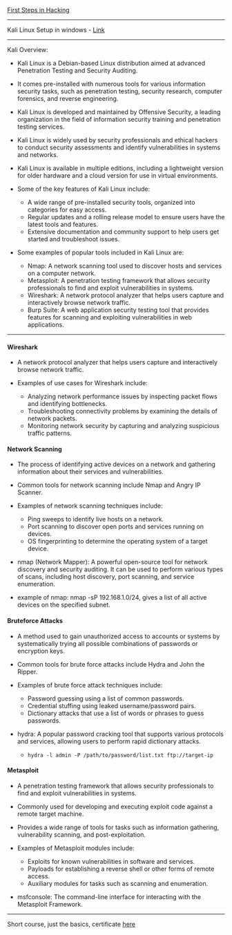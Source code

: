 [First Steps in Hacking](https://www.udemy.com/course/hackers-toolkit/learn/lecture/40750018#overview)

---

Kali Linux Setup in windows - [Link](https://youtu.be/TGmjaK_dUGc?si=sG4lfJ9LUUiVRsuf)

---

Kali Overview:

- Kali Linux is a Debian-based Linux distribution aimed at advanced Penetration Testing and Security Auditing.
- It comes pre-installed with numerous tools for various information security tasks, such as penetration testing, security research, computer forensics, and reverse engineering.
- Kali Linux is developed and maintained by Offensive Security, a leading organization in the field of information security training and penetration testing services.
- Kali Linux is widely used by security professionals and ethical hackers to conduct security assessments and identify vulnerabilities in systems and networks.
- Kali Linux is available in multiple editions, including a lightweight version for older hardware and a cloud version for use in virtual environments.

- Some of the key features of Kali Linux include:
  - A wide range of pre-installed security tools, organized into categories for easy access.
  - Regular updates and a rolling release model to ensure users have the latest tools and features.
  - Extensive documentation and community support to help users get started and troubleshoot issues.

- Some examples of popular tools included in Kali Linux are:
  - Nmap: A network scanning tool used to discover hosts and services on a computer network.
  - Metasploit: A penetration testing framework that allows security professionals to find and exploit vulnerabilities in systems.
  - Wireshark: A network protocol analyzer that helps users capture and interactively browse network traffic.
  - Burp Suite: A web application security testing tool that provides features for scanning and exploiting vulnerabilities in web applications.

---
#### Wireshark
- A network protocol analyzer that helps users capture and interactively browse network traffic.

- Examples of use cases for Wireshark include:
  - Analyzing network performance issues by inspecting packet flows and identifying bottlenecks.
  - Troubleshooting connectivity problems by examining the details of network packets.
  - Monitoring network security by capturing and analyzing suspicious traffic patterns.

#### Network Scanning
- The process of identifying active devices on a network and gathering information about their services and vulnerabilities.
- Common tools for network scanning include Nmap and Angry IP Scanner.

- Examples of network scanning techniques include:
  - Ping sweeps to identify live hosts on a network.
  - Port scanning to discover open ports and services running on devices.
  - OS fingerprinting to determine the operating system of a target device.

- nmap (Network Mapper): A powerful open-source tool for network discovery and security auditing. It can be used to perform various types of scans, including host discovery, port scanning, and service enumeration.

- example of nmap: nmap -sP 192.168.1.0/24, gives a list of all active devices on the specified subnet.

#### Bruteforce Attacks
- A method used to gain unauthorized access to accounts or systems by systematically trying all possible combinations of passwords or encryption keys.
- Common tools for brute force attacks include Hydra and John the Ripper.

- Examples of brute force attack techniques include:
  - Password guessing using a list of common passwords.
  - Credential stuffing using leaked username/password pairs.
  - Dictionary attacks that use a list of words or phrases to guess passwords.

- hydra: A popular password cracking tool that supports various protocols and services, allowing users to perform rapid dictionary attacks.

    - `hydra -l admin -P /path/to/password/list.txt ftp://target-ip`

#### Metasploit
- A penetration testing framework that allows security professionals to find and exploit vulnerabilities in systems.
- Commonly used for developing and executing exploit code against a remote target machine.
- Provides a wide range of tools for tasks such as information gathering, vulnerability scanning, and post-exploitation.

- Examples of Metasploit modules include:
  - Exploits for known vulnerabilities in software and services.
  - Payloads for establishing a reverse shell or other forms of remote access.
  - Auxiliary modules for tasks such as scanning and enumeration.

- msfconsole: The command-line interface for interacting with the Metasploit Framework.

---

Short course, just the basics, certificate [here](Hackers%20Toolkit.pdf)